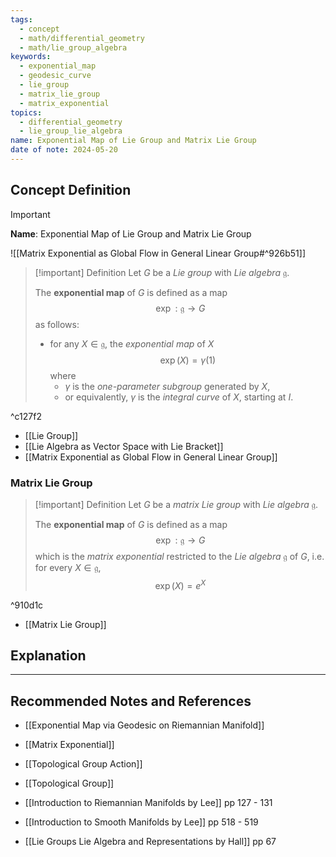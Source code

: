 ```yaml
---
tags:
  - concept
  - math/differential_geometry
  - math/lie_group_algebra
keywords:
  - exponential_map
  - geodesic_curve
  - lie_group
  - matrix_lie_group
  - matrix_exponential
topics:
  - differential_geometry
  - lie_group_lie_algebra
name: Exponential Map of Lie Group and Matrix Lie Group
date of note: 2024-05-20
---
```


## Concept Definition

>[!important]
>**Name**: Exponential Map of Lie Group and Matrix Lie Group

![[Matrix Exponential as Global Flow in General Linear Group#^926b51]]


>[!important] Definition
>Let $G$ be a *Lie group* with *Lie algebra* $\mathfrak{g}$.
>
>The **exponential map** of $G$ is defined as a map $$\exp: \mathfrak{g} \to G$$ as follows:
>- for any $X \in \mathfrak{g}$, the *exponential map* of $X$ $$\exp(X) = \gamma(1)$$ where 
>	- $\gamma$ is the *one-parameter subgroup* generated by $X$, 
>	- or equivalently, $\gamma$ is the *integral curve* of $X$, starting at $I$.

^c127f2

- [[Lie Group]]
- [[Lie Algebra as Vector Space with Lie Bracket]]
- [[Matrix Exponential as Global Flow in General Linear Group]]

### Matrix Lie Group

>[!important] Definition
>Let $G$ be a *matrix Lie group* with *Lie algebra* $\mathfrak{g}$.
>
>The **exponential map** of $G$ is defined as a map $$\exp: \mathfrak{g} \to G$$ which is the *matrix exponential* restricted to the *Lie algebra* $\mathfrak{g}$ of $G$, i.e. for every $X\in \mathfrak{g}$,  $$\exp(X) = e^{X}$$

^910d1c

- [[Matrix Lie Group]]


## Explanation





-----------
##  Recommended Notes and References


- [[Exponential Map via Geodesic on Riemannian Manifold]]

- [[Matrix Exponential]]
- [[Topological Group Action]]
- [[Topological Group]]


- [[Introduction to Riemannian Manifolds by Lee]] pp 127 - 131
- [[Introduction to Smooth Manifolds by Lee]] pp 518 - 519
- [[Lie Groups Lie Algebra and Representations by Hall]] pp 67